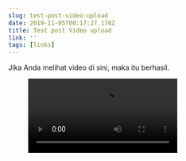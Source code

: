 ```yaml
---
slug: test-post-video-upload
date: 2019-11-05T00:17:27.178Z
title: Test post Video upload
link: ''
tags: [links]
---
```


Jika Anda melihat video di sini, maka itu berhasil.

<figure><video src="/videos/2019-11-05--test-post-video-upload-0.mp4" alt="darkmode.mp4"></video></figure>


